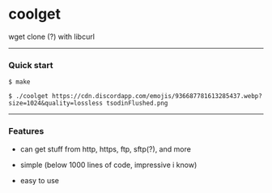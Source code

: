 # coolget

wget clone (?) with libcurl

<hr>

### Quick start

```console
$ make

$ ./coolget https://cdn.discordapp.com/emojis/936687781613285437.webp?size=1024&quality=lossless tsodinFlushed.png
```

<hr>

### Features

- can get stuff from http, https, ftp, sftp(?), and more

- simple (below 1000 lines of code, impressive i know)

- easy to use



